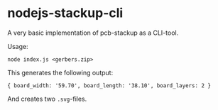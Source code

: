 # nodejs-stackup-cli

A very basic implementation of pcb-stackup as a CLI-tool.

Usage:

```
node index.js <gerbers.zip>
```

This generates the following output:

```
{ board_width: '59.70', board_length: '38.10', board_layers: 2 }
```

And creates two `.svg`-files.

